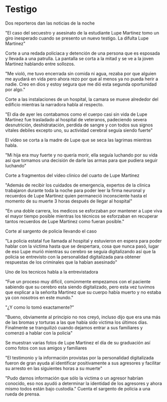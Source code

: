 # Testigo

Dos reporteros dan las noticias de la noche

"El caso del secuestro y asesinato de la estudiante Lupe Martinez tomo un giro inesperado cuando se presento un nuevo testigo. La difulta Lupe Martinez"

Corte a una redada policiaca y detención de una persona que es esposada y llevada a una patrulla. La pantalla se corta a la mitad y se ve a la joven Martinez hablando entre sollozos.

"Me violó, me tuvo encerrada sin comida ni agua, rezaba por que alguien me ayudará en vida pero ahora rezo por que al menos ya no pueda herir a nadie. Creo en dios y estoy segura que me dió esta segunda oportunidad por algo."

Corte a las instalaciones de un hospital, la camara se mueve alrededor del edificio mientras la narradora habla al respecto.

"El día de ayer les contabamos como el cuerpo casi sin vida de Lupe Martinez fue trasladado al hospital de veteranos, padeciendo severa desnutrición, deshidratación, perdida de sangre y con todos sus signos vitales debiles excepto uno, su actividad cerebral seguía siendo fuerte"

El vídeo se corta a la madre de Lupe que se seca las lagrimas mientras habla.

"Mi hija era muy fuerte y no quería morir, ella seguía luchando por su vida así que tomamos una decisión de darle las armas para que pudiera seguir luchando"

Corte a fragmentos del vídeo clinico del cuarto de Lupe Martinez

"Además de recibir los cuidados de emergencia, expertos de la clinica <nombre> trabajaron durante toda la noche para poder leer la firma neuronal y recuerdos de Lupe Martinez quien permaneció inconsciente hasta el momento de su muerte 3 horas después de llegar al hospital"

"En una doble carrera, los medicos se esforzaban por mantener a Lupe viva el mayor tiempo posible mientras los técnicos se esforzaban en recuperar tantos recuerdos de Lupe Martinez como fueran posible."

Corte al sargento de policia llevando el caso

"La policia estatal fue llamada al hospital y estuvieron en espera para poder hablar con la victima hasta que se despertara, cosa que nunca pasó, lugar de eso Lupe murió mientras su cerebro se seguia digitalizando así que la policia se entrevisto con la personalidad digitalizada para obtener respuestas de los criminales que la habían asesinado"

Uno de los tecnicos habla a la entrevistadora

"Fue un proceso muy difícil, comúnmente empezamos con el paciente sabiendo que su cerebro esta siendo digitalizado, pero esta vez tuvimos que explicar a la señorita Martinez que su cuerpo había muerto y no estaba ya con nosotros en este mundo."

"¿Y como lo tomó exactamente?"

"Bueno, obviamente al principio no nos creyó, incluso dijo que era una más de las bromas y torturas a las que había sido victima los últimos días. Finalmente se tranquilizó cuando dejamos entrar a sus familiares y comenzó a hablar con la policia"

Se muestran varias fotos de Lupe Martinez el día de su graduación así como fotos con sus amigos y familiares

"El testimonio y la información provistas por la personalidad digitalizada fueron de gran ayuda al identificar positivamente a sus agresores y facilitar su arresto en las siguientes horas a su muerte"

"Pudo darnos información que sólo la victima o un agresor habrían conocido, eso nos ayudó a determinar la identidad de los agresores y ahora mismo todos están bajo custodía." Cuenta el sargento de policia a una rueda de prensa.